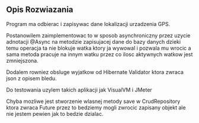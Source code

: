 
## Opis Rozwiazania

Program ma odbierac i zapisywac dane lokalizacji urzadzenia GPS.

Postanowilem zaimplementowac to w sposob asynchroniczny przez uzycie adnotacji 
@Async na metodzie zapisujacej dane do bazy danych dzieki temu operacja ta nie blokuje watka
ktory ja wywowal i pozwala mu wrocic a sama metoda pracuje na innym watku przez co ilosc
aktywnych watkow jest zmniejszona.

Dodalem rowniez obsluge wyjatkow od Hibernate Validator ktora zwraca json z opisem bledu.

Do testowania uzylem takich aplikacji jak VisualVM i JMeter

Chyba mozliwe jest stworzenie wlasnej metody save w CrudRepository ktora zwraca Future<Location> przez to bedziemy mogli 
zwrocic zapisany objekt ale nie jestem pewien jak to bedzie dzialac.
